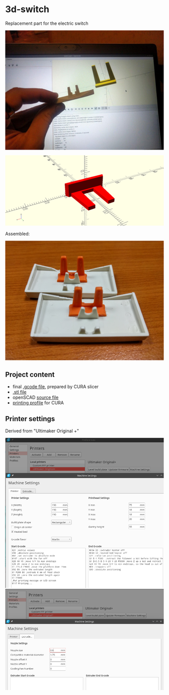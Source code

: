 # 3d-switch

Replacement part for the electric switch


![](photo.jpg)

![](switch.png)

Assembled:

![](switch-assembled.jpg)

## Project content

- final [.gcode file](switch.gcode), prepared by CURA slicer
- [.stl file](switch.stl)
- openSCAD [source file](switch.scad)
- [printing profile](my-printing.curaprofile) for CURA

## Printer settings

Derived from "Ultimaker Original +"

![](machine-settings-printer.png)
![](machine-settings-extrude.png)